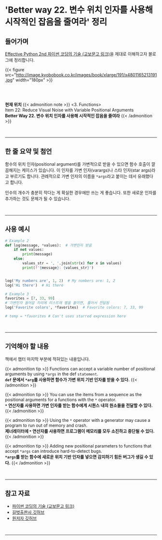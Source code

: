 # 'Better way 22. 변수 위치 인자를 사용해 시작적인 잡음을 줄여라' 정리


## 들어가며

[Effective Python 2nd 파이썬 코딩의 기술 (교보문고 링크)](http://digital.kyobobook.co.kr/digital/ebook/ebookDetail.ink?selectedLargeCategory=001&barcode=4801165213191&orderClick=LEH&Kc=)을 제대로 이해하고자 블로그에 정리합니다.

{{< figure src="http://image.kyobobook.co.kr/images/book/xlarge/191/x4801165213191.jpg" width="180px" >}}

<br/>
<br/>

**현재 위치**
{{< admonition note >}}
<3. Functions>  
Item 22: Reduce Visual Noise with Variable Positional Arguments  
**Better Way 22. 변수 위치 인자를 사용해 시작적인 잡음을 줄여라**
{{< /admonition >}}


<br/>

---


## 한 줄 요약 및 첨언

함수의 위치 인자(positional argument)를 가변적으로 받을 수 있으면 함수 호출이 깔끔해지는 케이스가 있습니다. 이 인자를 가변 인자(varargs)나 스타 인자(star args)라고 부르기도 합니다. 관례적으로 가변 인자의 이름을 `*args`라고 붙이는 데서 유래했다고 합니다.

인수의 개수가 충분히 작다는 게 확실한 경우에만 쓰는 게 좋습니다. 또한 새로운 인자를 추가하는 것도 문제가 될 수 있습니다.

<br/>

---

## 사용 예시

```python
# Example 2
def log(message, *values):  # 가변인자 받음
    if not values:
        print(message)
    else:
        values_str = ', '.join(str(x) for x in values)
        print(f'{message}: {values_str}')


log('My numbers are', 1, 2)  # My numbers are: 1, 2
log('Hi there')  # Hi there

# Example 3
favorites = [7, 33, 99]
# 가변인자 들어갈 자리에 리스트에 별을 붙이면, 풀어서 전달됨
log('Favorite colors', *favorites)  # Favorite colors: 7, 33, 99

# temp = *favorites # Can't uses starred expression here
```


<br/>

---

## 기억해야 할 내용

책에서 챕터 마지막 부분에 적혀있는 내용입니다.

{{< admonition tip >}}
Functions can accept a variable number of positional arguments by using `*args` in the def `statement`.  
**`def` 문에서 `*arg`를 사용하면 함수가 가변 위치 기반 인자를 받을 수 있다.**
{{< /admonition >}}

{{< admonition tip >}}
You can use the items from a sequence as the positional arguments for a functions with the `*` operator.  
**`*` 연산자를 사용하면 가변 인자를 받는 함수에게 시퀀스 내의 원소들을 전달할 수 있다.**
{{< /admonition >}}

{{< admonition tip >}}
Using the `*` operator with a generator may cause a program to run out of memory and crash.  
**제너레이터에 `*` 연산자를 사용하면 프로그램이 메모리를 모두 소진하고 중단될 수 있다.**
{{< /admonition >}}

{{< admonition tip >}}
Adding new positional parameters to functions that accept `*args` can introduce hard-to-detect bugs.  
**`*args`를 받는 함수에 새로운 위치 기반 인자를 넣으면 감지하기 힘든 버그가 생길 수 있다.**
{{< /admonition >}}

<br/>

---

## 참고 자료

- [파이썬 코딩의 기술 (교보문고 링크)](http://digital.kyobobook.co.kr/digital/ebook/ebookDetail.ink?selectedLargeCategory=001&barcode=4801165213191&orderClick=LEH&Kc=)
- [길벗출판사 깃허브](https://github.com/gilbutITbook/080235/blob/master/Chapter3/Better%20way22.py)
- [원저자 깃허브](https://github.com/bslatkin/effectivepython/blob/master/example_code/item_22.py)

<br/>

---
